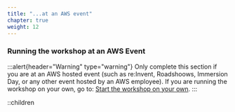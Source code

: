```yaml
---
title: "...at an AWS event"
chapter: true
weight: 12
---
```


### Running the workshop at an AWS Event

:::alert{header="Warning" type="warning"}
Only complete this section if you are at an AWS hosted event (such as re\:Invent, Roadshoows, Immersion Day, or any other event hosted by an AWS employee). If you 
are running the workshop on your own, go to: [Start the workshop on your own](../self_paced/).
:::

::children